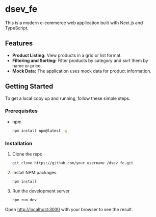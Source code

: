 # dsev_fe

This is a modern e-commerce web application built with Next.js and TypeScript.

## Features

- **Product Listing:** View products in a grid or list format.
- **Filtering and Sorting:** Filter products by category and sort them by name or price.
- **Mock Data:** The application uses mock data for product information.

## Getting Started

To get a local copy up and running, follow these simple steps.

### Prerequisites

* npm
  ```sh
  npm install npm@latest -g
  ```

### Installation

1. Clone the repo
   ```sh
   git clone https://github.com/your_username_/dsev_fe.git
   ```
2. Install NPM packages
   ```sh
   npm install
   ```
3. Run the development server
    ```sh
    npm run dev
    ```

Open [http://localhost:3000](http://localhost:3000) with your browser to see the result.
